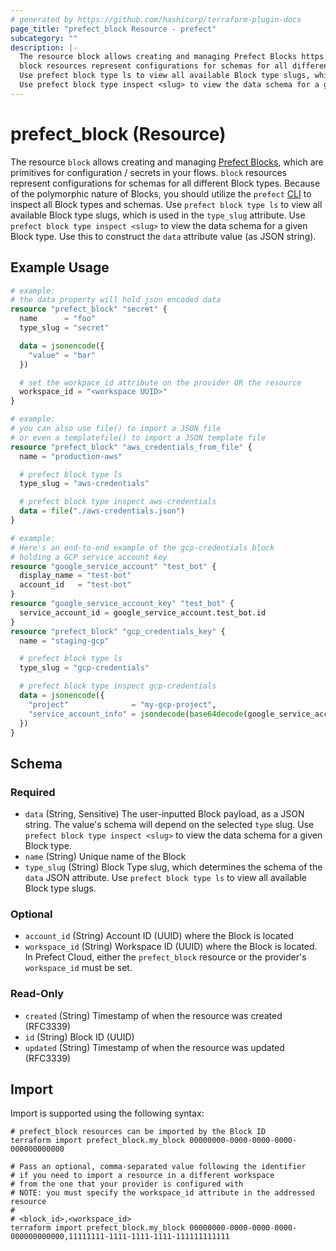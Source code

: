 ```yaml
---
# generated by https://github.com/hashicorp/terraform-plugin-docs
page_title: "prefect_block Resource - prefect"
subcategory: ""
description: |-
  The resource block allows creating and managing Prefect Blocks https://docs.prefect.io/latest/concepts/blocks/, which are primitives for configuration / secrets in your flows.
  block resources represent configurations for schemas for all different Block types. Because of the polymorphic nature of Blocks, you should utilize the prefect CLI https://docs.prefect.io/latest/getting-started/installation/ to inspect all Block types and schemas.
  Use prefect block type ls to view all available Block type slugs, which is used in the type_slug attribute.
  Use prefect block type inspect <slug> to view the data schema for a given Block type. Use this to construct the data attribute value (as JSON string).
---
```


# prefect_block (Resource)

The resource `block` allows creating and managing [Prefect Blocks](https://docs.prefect.io/latest/concepts/blocks/), which are primitives for configuration / secrets in your flows.
`block` resources represent configurations for schemas for all different Block types. Because of the polymorphic nature of Blocks, you should utilize the `prefect` [CLI](https://docs.prefect.io/latest/getting-started/installation/) to inspect all Block types and schemas.
Use `prefect block type ls` to view all available Block type slugs, which is used in the `type_slug` attribute.
Use `prefect block type inspect <slug>` to view the data schema for a given Block type. Use this to construct the `data` attribute value (as JSON string).

## Example Usage

```terraform
# example:
# the data property will hold json encoded data
resource "prefect_block" "secret" {
  name      = "foo"
  type_slug = "secret"

  data = jsonencode({
    "value" = "bar"
  })

  # set the workpace_id attribute on the provider OR the resource
  workspace_id = "<workspace UUID>"
}

# example:
# you can also use file() to import a JSON file
# or even a templatefile() to import a JSON template file
resource "prefect_block" "aws_credentials_from_file" {
  name = "production-aws"

  # prefect block type ls
  type_slug = "aws-credentials"

  # prefect block type inspect aws-credentials
  data = file("./aws-credentials.json")
}

# example:
# Here's an end-to-end example of the gcp-credentials block
# holding a GCP service account key
resource "google_service_account" "test_bot" {
  display_name = "test-bot"
  account_id   = "test-bot"
}
resource "google_service_account_key" "test_bot" {
  service_account_id = google_service_account.test_bot.id
}
resource "prefect_block" "gcp_credentials_key" {
  name = "staging-gcp"

  # prefect block type ls
  type_slug = "gcp-credentials"

  # prefect block type inspect gcp-credentials
  data = jsonencode({
    "project"              = "my-gcp-project",
    "service_account_info" = jsondecode(base64decode(google_service_account_key.test_bot.private_key))
  })
}
```

<!-- schema generated by tfplugindocs -->
## Schema

### Required

- `data` (String, Sensitive) The user-inputted Block payload, as a JSON string. The value's schema will depend on the selected `type` slug. Use `prefect block type inspect <slug>` to view the data schema for a given Block type.
- `name` (String) Unique name of the Block
- `type_slug` (String) Block Type slug, which determines the schema of the `data` JSON attribute. Use `prefect block type ls` to view all available Block type slugs.

### Optional

- `account_id` (String) Account ID (UUID) where the Block is located
- `workspace_id` (String) Workspace ID (UUID) where the Block is located. In Prefect Cloud, either the `prefect_block` resource or the provider's `workspace_id` must be set.

### Read-Only

- `created` (String) Timestamp of when the resource was created (RFC3339)
- `id` (String) Block ID (UUID)
- `updated` (String) Timestamp of when the resource was updated (RFC3339)

## Import

Import is supported using the following syntax:

```shell
# prefect_block resources can be imported by the Block ID
terraform import prefect_block.my_block 00000000-0000-0000-0000-000000000000

# Pass an optional, comma-separated value following the identifier
# if you need to import a resource in a different workspace
# from the one that your provider is configured with
# NOTE: you must specify the workspace_id attribute in the addressed resource
#
# <block_id>,<workspace_id>
terraform import prefect_block.my_block 00000000-0000-0000-0000-000000000000,11111111-1111-1111-1111-111111111111
```
